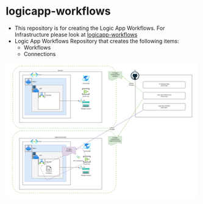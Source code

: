 # logicapp-workflows
* This repository is for creating the Logic App Workflows. For Infrastructure please look at [logicapp-workflows](https://github.com/implodingduck/logicapp-infra)
* Logic App Workflows Repository that creates the following items:
  * Workflows
  * Connections
  

![picture of what the terraform in this repo creates](./logicapp-lifecycle.png)

